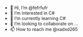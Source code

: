 - 👋 Hi, I’m @fefrfufr
- 👀 I’m interested in C#
- 🌱 I’m currently learning C#
- 💞️ I’m looking to collaborate on ...
- 📫 How to reach me @xadxd265

<!---
fefrfufr/fefrfufr is a ✨ special ✨ repository because its `README.md` (this file) appears on your GitHub profile.
You can click the Preview link to take a look at your changes.
--->
